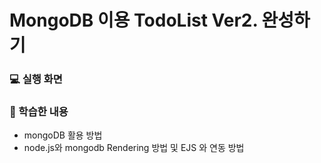 # MongoDB 이용 TodoList Ver2. 완성하기

### 💻 실행 화면


### 💁 학습한 내용
* mongoDB 활용 방법
* node.js와 mongodb Rendering 방법 및 EJS 와 연동 방법
